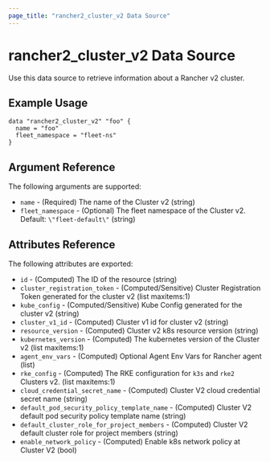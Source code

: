 ```yaml
---
page_title: "rancher2_cluster_v2 Data Source"
---
```


# rancher2\_cluster\_v2 Data Source

Use this data source to retrieve information about a Rancher v2 cluster.

## Example Usage

```hcl
data "rancher2_cluster_v2" "foo" {
  name = "foo"
  fleet_namespace = "fleet-ns"
}
```

## Argument Reference

The following arguments are supported:

* `name` - (Required) The name of the Cluster v2 (string)
* `fleet_namespace` - (Optional) The fleet namespace of the Cluster v2. Default: `\"fleet-default\"` (string)

## Attributes Reference

The following attributes are exported:

* `id` - (Computed) The ID of the resource (string)
* `cluster_registration_token` - (Computed/Sensitive) Cluster Registration Token generated for the cluster v2 (list maxitems:1)
* `kube_config` - (Computed/Sensitive) Kube Config generated for the cluster v2 (string)
* `cluster_v1_id` - (Computed) Cluster v1 id for cluster v2 (string)
* `resource_version` - (Computed) Cluster v2 k8s resource version (string)
* `kubernetes_version` - (Computed) The kubernetes version of the Cluster v2 (list maxitems:1)
* `agent_env_vars` - (Computed) Optional Agent Env Vars for Rancher agent (list)
* `rke_config` - (Computed) The RKE configuration for `k3s` and `rke2` Clusters v2. (list maxitems:1)
* `cloud_credential_secret_name` - (Computed) Cluster V2 cloud credential secret name (string)
* `default_pod_security_policy_template_name` - (Computed) Cluster V2 default pod security policy template name (string)
* `default_cluster_role_for_project_members` - (Computed) Cluster V2 default cluster role for project members (string)
* `enable_network_policy` - (Computed) Enable k8s network policy at Cluster V2 (bool)
